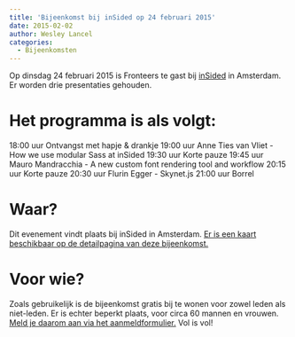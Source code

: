 ```yaml
---
title: 'Bijeenkomst bij inSided op 24 februari 2015'
date: 2015-02-02
author: Wesley Lancel
categories:
  - Bijeenkomsten
---
```


Op dinsdag 24 februari 2015 is Fronteers te gast bij [inSided](http://www.insided.com) in Amsterdam. Er worden drie presentaties gehouden.

# Het programma is als volgt:

18:00 uur Ontvangst met hapje & drankje
19:00 uur Anne Ties van Vliet - How we use modular Sass at inSided
19:30 uur Korte pauze
19:45 uur Mauro Mandracchia - A new custom font rendering tool and workflow
20:15 uur Korte pauze
20:30 uur Flurin Egger - Skynet.js
21:00 uur Borrel

# Waar?

Dit evenement vindt plaats bij inSided in Amsterdam. [Er is een kaart beschikbaar op de detailpagina van deze bijeenkomst.](/bijeenkomsten/2015/insided)

# Voor wie?

Zoals gebruikelijk is de bijeenkomst gratis bij te wonen voor zowel leden als niet-leden. Er is echter beperkt plaats, voor circa 60 mannen en vrouwen. [Meld je daarom aan via het aanmeldformulier.](/bijeenkomsten/2015/insided#formulier-1) Vol is vol!
